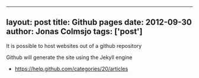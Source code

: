 
---
layout: post
title: Github pages
date: 2012-09-30
author: Jonas Colmsjo
tags: ['post']
---

It is possible to host websites out of a github repository




Github will generate the site using the Jekyll engine


* https://help.github.com/categories/20/articles
